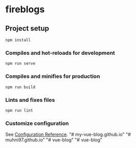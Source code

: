 # fireblogs

## Project setup
```
npm install
```

### Compiles and hot-reloads for development
```
npm run serve
```

### Compiles and minifies for production
```
npm run build
```

### Lints and fixes files
```
npm run lint
```

### Customize configuration
See [Configuration Reference](https://cli.vuejs.org/config/).
"# my-vue-blog.github.io" 
"# muhni97.github.io" 
"# vue-blog" 
"# vue-blog" 
